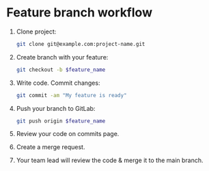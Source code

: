 # Feature branch workflow

1.  Clone project:

    ```bash
    git clone git@example.com:project-name.git
    ```

1.  Create branch with your feature:

    ```bash
    git checkout -b $feature_name
    ```

1.  Write code. Commit changes:

    ```bash
    git commit -am "My feature is ready"
    ```

1.  Push your branch to GitLab:

    ```bash
    git push origin $feature_name
    ```

1.  Review your code on commits page.

1.  Create a merge request.

1.  Your team lead will review the code &amp; merge it to the main branch.
